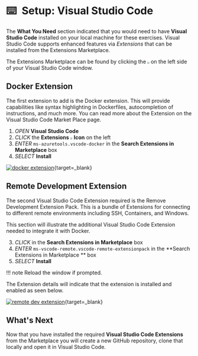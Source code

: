# :keyboard: ​ Setup: Visual Studio Code

The **What You Need** section indicated that you would need to have **Visual Studio Code** installed on your local machine for these exercises. Visual Studio Code supports enhanced features via _Extensions_ that can be installed from the Extensions Marketplace.

The Extensions Marketplace can be found by clicking the <img src="../../images/image-20210610152153324.png" style="zoom:33%;" /> on the left side of your Visual Studio Code window.

## Docker Extension

The first extension to add is the Docker extension. This will provide capabilities like syntax highlighting in Dockerfiles, autocompletion of instructions, and much more. You can read more about the Extension on the Visual Studio Code Market Place page.

1. _OPEN_ **Visual Studio Code**
2. _CLICK_ the **Extensions** <img src="../../images/image-20210610152153324.png" style="zoom:33%;" /> **Icon** on the left
3. _ENTER_ `ms-azuretools.vscode-docker` in the **Search Extensions in Marketplace** box
4. _SELECT_ **Install**

[![docker extension](../images/docker-extension.png)](../../images/docker-extension.png){target=\_blank}

## Remote Development Extension

The second Visual Studio Code Extension required is the Remove Development Extension Pack. This is a bundle of Extensions for connecting to different remote environments including SSH, Containers, and Windows.

This section will illustrate the additional Visual Studio Code Extension needed to integrate it with Docker.

3. _CLICK_ in the **Search Extensions in Marketplace** box
4. _ENTER_ `ms-vscode-remote.vscode-remote-extensionpack` in the **Search Extensions in Marketplace ** box
5. _SELECT_ **Install**

!!! note
Reload the window if prompted.

The Extension details will indicate that the extension is installed and enabled as seen below.

[![remote dev extension](../images/remote-development-extension.png)](../../images/remote-development-extension.png){target=\_blank}

## What's Next

Now that you have installed the required **Visual Studio Code Extensions** from the Marketplace you will create a new GitHub repository, clone that locally and open it in Visual Studio Code.
